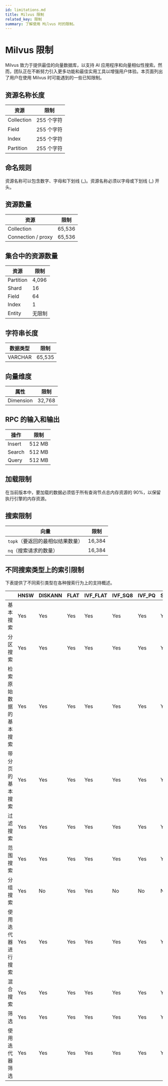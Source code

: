 ```yaml
---
id: limitations.md
title: Milvus 限制
related_key: 限制
summary: 了解使用 Milvus 时的限制。
---
```


# Milvus 限制

Milvus 致力于提供最佳的向量数据库，以支持 AI 应用程序和向量相似性搜索。然而，团队正在不断努力引入更多功能和最佳实用工具以增强用户体验。本页面列出了用户在使用 Milvus 时可能遇到的一些已知限制。

## 资源名称长度

| 资源       | 限制       |
| ---------- | ---------- |
| Collection | 255 个字符 |
| Field      | 255 个字符 |
| Index      | 255 个字符 |
| Partition  | 255 个字符 |

## 命名规则

资源名称可以包含数字、字母和下划线 (\_\)。资源名称必须以字母或下划线 (\_\) 开头。

## 资源数量

| 资源               | 限制   |
| ------------------ | ------ |
| Collection         | 65,536 |
| Connection / proxy | 65,536 |

## 集合中的资源数量

| 资源      | 限制   |
| --------- | ------ |
| Partition | 4,096  |
| Shard     | 16     |
| Field     | 64     |
| Index     | 1      |
| Entity    | 无限制 |

## 字符串长度

| 数据类型 | 限制   |
| -------- | ------ |
| VARCHAR  | 65,535 |

## 向量维度

| 属性      | 限制   |
| --------- | ------ |
| Dimension | 32,768 |

## RPC 的输入和输出

| 操作   | 限制   |
| ------ | ------ |
| Insert | 512 MB |
| Search | 512 MB |
| Query  | 512 MB |

## 加载限制

在当前版本中，要加载的数据必须低于所有查询节点总内存资源的 90%，以保留执行引擎的内存资源。

## 搜索限制

| 向量                                        | 限制   |
| ------------------------------------------- | ------ |
| <code>topk</code>（要返回的最相似结果数量） | 16,384 |
| <code>nq</code>（搜索请求的数量）           | 16,384 |

## 不同搜索类型上的索引限制

下表提供了不同索引类型在各种搜索行为上的支持概述。

|                        | HNSW | DISKANN | FLAT | IVF_FLAT | IVF_SQ8 | IVF_PQ | SCANN | GPU_IFV_FLAT | GPU_IVF_PQ | GPU_CAGRA | GPU_BRUTE_FORCE | SPARSE_INVERTED_INDEX | SPARSE_WAND         | BIN_FLAT | BIN_IVF_FLAT |
| ---------------------- | ---- | ------- | ---- | -------- | ------- | ------ | ----- | ------------ | ---------- | --------- | --------------- | --------------------- | ------------------- | -------- | ------------ |
| 基本搜索               | Yes  | Yes     | Yes  | Yes      | Yes     | Yes    | Yes   | Yes          | Yes        | Yes       | Yes             | Yes                   | Yes                 | Yes      | Yes          |
| 分区搜索               | Yes  | Yes     | Yes  | Yes      | Yes     | Yes    | Yes   | Yes          | Yes        | Yes       | Yes             | Yes                   | Yes                 | Yes      | Yes          |
| 检索原始数据的基本搜索 | Yes  | Yes     | Yes  | Yes      | Yes     | Yes    | Yes   | Yes          | Yes        | Yes       | Yes             | Yes                   | Yes                 | Yes      | Yes          |
| 带分页的基本搜索       | Yes  | Yes     | Yes  | Yes      | Yes     | Yes    | Yes   | Yes          | Yes        | Yes       | Yes             | Yes                   | Yes                 | Yes      | Yes          |
| 过滤搜索               | Yes  | Yes     | Yes  | Yes      | Yes     | Yes    | Yes   | Yes          | Yes        | Yes       | Yes             | Yes                   | Yes                 | Yes      | Yes          |
| 范围搜索               | Yes  | Yes     | Yes  | Yes      | Yes     | Yes    | Yes   | No           | No         | No        | No              | No                    | No                  | Yes      | Yes          |
| 分组搜索               | Yes  | No      | Yes  | Yes      | No      | No     | No    | No           | No         | No        | No              | No                    | No                  | No       | No           |
| 使用迭代器进行搜索     | Yes  | Yes     | Yes  | Yes      | Yes     | Yes    | Yes   | No           | No         | No        | No              | No                    | No                  | No       | No           |
| 混合搜索               | Yes  | Yes     | Yes  | Yes      | Yes     | Yes    | Yes   | Yes          | Yes        | Yes       | Yes             | Yes(Only RRFRanker)   | Yes(Only RRFRanker) | Yes      | Yes          |
| 筛选                   | Yes  | Yes     | Yes  | Yes      | Yes     | Yes    | Yes   | Yes          | Yes        | Yes       | Yes             | Yes                   | Yes                 | Yes      | Yes          |
| 使用迭代器筛选         | Yes  | Yes     | Yes  | Yes      | Yes     | Yes    | Yes   | No           | No         | No        | No              | Yes                   | Yes                 | Yes      | Yes          |

